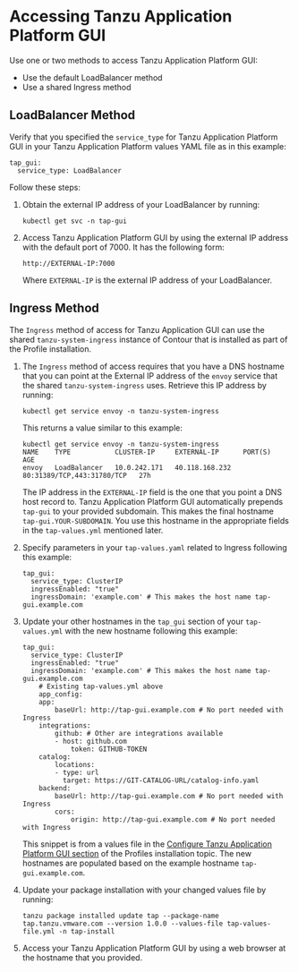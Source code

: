# Accessing Tanzu Application Platform GUI

Use one or two methods to access Tanzu Application Platform GUI:

* Use the default LoadBalancer method
* Use a shared Ingress method


## <a id="lb-method"></a> LoadBalancer Method

Verify that you specified the `service_type` for Tanzu Application Platform GUI in your
Tanzu Application Platform values YAML file as in this example:

```
tap_gui:
  service_type: LoadBalancer
```

Follow these steps:

1. Obtain the external IP address of your LoadBalancer by running:

    ```
    kubectl get svc -n tap-gui
    ```

1. Access Tanzu Application Platform GUI by using the external IP address with the default port of 7000.
It has the following form:

    ```
    http://EXTERNAL-IP:7000
    ```
    Where `EXTERNAL-IP` is the external IP address of your LoadBalancer.

## <a id="ingress-method"></a> Ingress Method

The `Ingress` method of access for Tanzu Application GUI can use the shared `tanzu-system-ingress`
instance of Contour that is installed as part of the Profile installation.

1. The `Ingress` method of access requires that you have a DNS hostname that you can point at the External
IP address of the `envoy` service that the shared `tanzu-system-ingress` uses. Retrieve this IP address by
running:

    ```
    kubectl get service envoy -n tanzu-system-ingress
    ```

    This returns a value similar to this example:

    ```
    kubectl get service envoy -n tanzu-system-ingress
    NAME    TYPE           CLUSTER-IP     EXTERNAL-IP      PORT(S)                      AGE
    envoy   LoadBalancer   10.0.242.171   40.118.168.232   80:31389/TCP,443:31780/TCP   27h
    ```

    The IP address in the `EXTERNAL-IP` field is the one that you point a DNS host record to.
    Tanzu Application Platform GUI automatically prepends `tap-gui` to your provided subdomain.
    This makes the final hostname `tap-gui.YOUR-SUBDOMAIN`. You use this hostname in the appropriate
    fields in the `tap-values.yml` mentioned later.

1. Specify parameters in your `tap-values.yaml` related to Ingress following this example:

    ```
    tap_gui:
      service_type: ClusterIP
      ingressEnabled: "true"
      ingressDomain: 'example.com' # This makes the host name tap-gui.example.com
    ```

1. Update your other hostnames in the `tap_gui` section of your `tap-values.yml` with the new hostname following this example:

    ```
    tap_gui:
      service_type: ClusterIP
      ingressEnabled: "true"
      ingressDomain: 'example.com' # This makes the host name tap-gui.example.com
        # Existing tap-values.yml above  
        app_config:
        app:
            baseUrl: http://tap-gui.example.com # No port needed with Ingress
        integrations:
            github: # Other are integrations available
            - host: github.com
                token: GITHUB-TOKEN
        catalog:
            locations:
            - type: url
              target: https://GIT-CATALOG-URL/catalog-info.yaml
        backend:
            baseUrl: http://tap-gui.example.com # No port needed with Ingress
            cors:
                origin: http://tap-gui.example.com # No port needed with Ingress
    ```

    This snippet is from a values file in the
    [Configure Tanzu Application Platform GUI section](../install.md#configure-tap-gui) of the
    Profiles installation topic. The new hostnames are populated based on the example hostname
    `tap-gui.example.com`.

1. Update your package installation with your changed values file by running:

    ```
    tanzu package installed update tap --package-name tap.tanzu.vmware.com --version 1.0.0 --values-file tap-values-file.yml -n tap-install
    ```

1. Access your Tanzu Application Platform GUI by using a web browser at the hostname that you provided.
